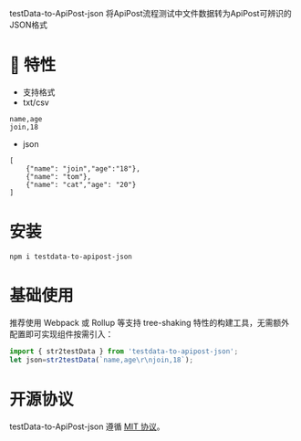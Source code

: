 testData-to-ApiPost-json 将ApiPost流程测试中文件数据转为ApiPost可辨识的JSON格式

# 🎉 特性

- 支持格式 
- txt/csv
```
name,age
join,18
```

- json

```
[
    {"name": "join","age":"18"},
    {"name": "tom"},
    {"name": "cat","age": "20"}
]
```


# 安装

```shell
npm i testdata-to-apipost-json
```

# 基础使用

推荐使用 Webpack 或 Rollup 等支持 tree-shaking 特性的构建工具，无需额外配置即可实现组件按需引入：

```js
import { str2testData } from 'testdata-to-apipost-json';
let json=str2testData(`name,age\r\njoin,18`);
```


# 开源协议

testData-to-ApiPost-json 遵循 [MIT 协议](https://github.com/Apipost-Team/testdata-to-apipost-json)。
